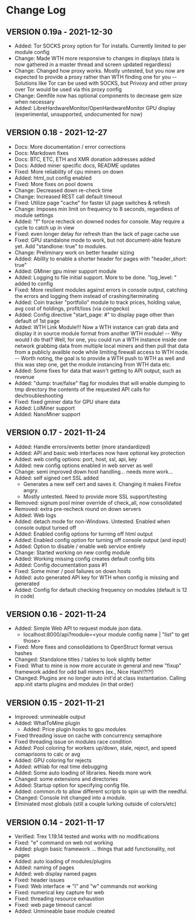 # Change Log

## VERSION 0.19a - 2021-12-30
- Added: Tor SOCKS proxy option for Tor installs.  Currently limited to per module config
- Change: Made WTH more responsive to changes in displays (data is now gathered in a master thread and screen updated regardless)
- Change: Changed how proxy works.  Mostly untested, but you now are expected to provide a proxy rather than WTH finding one for you
-- Solutions like Tor can be used with SOCKS, but Privoxy and other proxy over Tor would be used via this proxy config
- Change: Gemfile now has optional components to decrease gem size when necessary
- Added: LibreHardwareMonitor/OpenHardwareMonitor GPU display (experimental, unsupported, undocumented for now)

## VERSION 0.18 - 2021-12-27
- Docs: More documentation / error corrections
- Docs: Markdown fixes
- Docs: BTC, ETC, ETH and XMR donation addresses added
- Docs: Added miner specific docs, README updates
- Fixed: More reliability of cpu miners on down
- Added: html_out config enabled
- Fixed: More fixes on pool downs
- Change: Decreased down re-check time
- Change: Increased REST call default timeout
- Fixed: Utilize page "cache" for faster UI page switches & refresh
- Change: Imposes min limit on frequency to 8 seconds, regardless of module settings
- Added: "f" force recheck on downed nodes for console.  May require a cycle to catch up in view
- Fixed: even longer delay for refresh than the lack of page cache use
- Fixed: GPU standalone mode to work, but not document-able feature yet.  Add "standlone: true" to modules.
- Change: Preliminary work on better header sizing
- Added: Ability to enable a shorter header for pages with "header_short: true"
- Added: GMiner gpu miner support module
- Added: Logging to file initial support.  More to be done.  "log_level: <level>" added to config
- Fixed: More resilient modules against errors in console output, catching the errors and logging them instead of crashing/terminating
- Added: Coin tracker "portfolio" module to track prices, holding value, avg cost of holdings, profit/loss (via coingecko)
- Added: Config directive "start_page: #" to display page other than default of 1st page
- Added: WTH Link Module!!!  Now a WTH instance can grab data and display it in source module format from another WTH module!
-- Why would I do that?  Well, for one, you could run a WTH instance inside one network grabbing data from multiple local miners and then pull that data from a publicly availble node while limiting firewall access to WTH node.
-- Worth noting, the goal is to provide a WTH push to WTH as well and this was step one, get the module instancing from WTH data etc.
- Added: Some fixes for data that wasn't getting to API output, such as revenue
- Added: "dump: true/false" flag for modules that will enable dumping to tmp directory the contents of the requested API calls for dev/troubleshooting
- Fixed: fixed gminer data for GPU share data
- Added: LolMiner support
- Added: NanoMiner support

## VERSION 0.17 - 2021-11-24
- Added: Handle errors/events better (more standardized)
- Added: API and basic web interfaces now have optional key protection
- Added: web config options: port, host, ssl, api, key
- Added: new config options enabled in web server as well
- Change: semi improved down host handling... needs more work...
- Added: self signed cert SSL added
    - Generates a new self cert and saves it.  Changing it makes Firefox angry.
    - Mostly untested.  Need to provide more SSL support/testing
- Removed: signum pool miner override of check_all, now consolidated
- Removed: extra pre-recheck round on down servers
- Added: Web logs
- Added: detach mode for non-Windows.  Untested.  Enabled when console output turned off
- Added: Enabled config options for turning off html output
- Added: Enabled config option for turning off console output (and input)
- Added: Option to disable / enable web service entirely
- Change:  Started working on new config module
- Added: Working missing config creates default config bits
- Added: Config documentation pass #1
- Fixed: Some miner / pool failures on down hosts
- Added: auto generated API key for WTH when config is missing and generated
- Added: Config for default checking frequency on modules (default is 12 in code)

## VERSION 0.16 - 2021-11-24
- Added: Simple Web API to request module json data.
    - localhost:8000/api?module=<your module config name | "list" to get those>
- Fixed: More fixes and consolidations to OpenStruct format versus hashes
- Changed: Standalone titles / tables to look slightly better
- Fixed: What to mine is now more accurate in general and new "fixup" framework added for odd ball miners (ex., Nice Hash!?!?!)
- Changed: Plugins are no longer auto init'd at class instantiation.  Calling app.init starts plugins and modules (in that order)

## VERSION 0.15 - 2021-11-21
- Improved: unmineable output
- Added: WhatToMine plugin
    - Added: Price plugin hooks to gpu modules
- Fixed threading issue on cache with concurrency semaphore
- Fixed threading issue on modules race condition
- Added: Pool coloring for workers up/down, stale, reject, and speed comaprisons to calc or avg
- Added: GPU coloring for rejects
- Added: wthlab for real time debugging
- Added: Some auto loading of libraries. Needs more work
- Changed: some extensions and directories
- Added: Startup option for specifying config file.
- Added: common.rb to allow different scripts to spin up with the needful.
- Changed: Console Init changed into a module.
- Elminiated most globals (still a couple lurking outside of colors/etc)

## VERSION 0.14 - 2021-11-17
- Verified: Trex 1.19.14 tested and works with no modifications
- Fixed: "e" command on web not working
- Added: plugin basic framework ... things that add functionality, not pages
- Added: auto loading of modules/plugins
- Added: naming of pages
- Added: web display named pages
- Fixed: header issues
- Fixed: Web interface => "l" and "w" commands not working
- Fixed: numerical key capture for web
- Fixed: threading resource exhaustion
- Fixed: web page timeout cancel
- Added: Unmineable base module created
